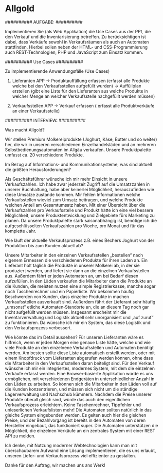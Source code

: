 # Allgold


########## AUFGABE: ##########

Implementieren Sie (als Web Applikation) die Use Cases aus der PP1, die den Verkauf und die Inventarisierung betreffen. 
Zu berücksichtigen ist dabei, dass Verkäufe sowohl in Verkaufsräumen als auch an Automaten stattfinden.
Hierbei sollen neben der HTML- und CSS-Programmierung auch REST-Technologien, PHP und JavaScript zum Einsatz kommen.

########## Use Cases ##########

Zu implementierende Anwendungsfälle (Use Cases)

1. Lieferanten APP
-> Produktauffüllung erfassen (erfasst alle Produkte welche bei den Verkaufsstellen aufgefüllt wurden)
-> Auffüllplan erstellen (gibt eine Liste für den Lieferanten aus welche Produkte in welcher Menge an welcher Verkaufsstelle nachgefüllt werden müssen)

2. Verkaufsstellen APP
-> Verkauf erfassen ( erfasst alle Produktverkäufe an einer Verkaufsstelle)


########## INTERVIEW: ##########

Was macht Allgold?

Wir stellen Premium Molkereiprodukte (Joghurt, Käse, Butter und so weiter) her, die wir in unseren
verschiedenen Einzelhandelsläden und an mehreren Selbstbedienungsautomaten im Allgäu verkaufen. 
Unsere Produktpalette umfasst ca. 20 verschiedene Produkte.

Im Bezug auf Informations‐ und Kommunikationsysteme, was sind aktuell die größten Herausforderungen?

Als Geschäftsführer wünsche ich mir mehr Einsicht in unsere Verkaufszahlen. 
Ich habe zwar jederzeit Zugriff auf die Umsatzzahlen in unserer Buchhaltung, habe aber keinerlei Möglichkeit,
herauszufinden wie diese Umsätze zustande kommen. Mir fehlen Informationen welche
Verkaufsstellen wieviel zum Umsatz beitragen, und welche Produkte welchen Anteil am
Gesamtumsatz haben. Mit einer Übersicht über die Verkaufszahlen pro Verkaufsstelle und Produkt
hätte ich eine viel bessere Möglichkeit, unsere Produktentwicklung und Zielgebiete fürs Marketing zu
planen. Da unsere Produktpalette stark saisonabhängig ist, benötige ich die aufgeschlüsselten
Verkaufszahlen pro Woche, pro Monat und für das komplette Jahr.

Wie läuft der aktuelle Verkaufsprozess z.B. eines Bechers Joghurt von der Produktion bis zum Kunden aktuell ab?

Unsere Mitarbeiter in den einzelnen Verkaufsstellen „bestellen“ nach eigenem Ermessen die
verschiedenen Produkte für ihren Laden an. Ein Lieferant holt täglich die Produkte in unserer
Molkerei ab, in der sie produziert werden, und liefert sie dann an die einzelnen Verkaufsstellen aus.
Außerdem fährt er jeden Automaten an, um bei Bedarf diesen aufzufüllen. In den Läden verkaufen
die Mitarbeiter dann die Produkte an die Kunden, die meisten nutzen eine simple Registrierkasse,
manche sogar noch Taschenrechner und ein Papierliste.
Wir bekommen häufig Beschwerden von Kunden, dass einzelne Produkte in machen Verkaufsstellen
ausverkauft sind. Außerdem fährt der Lieferant sehr häufig „umsonst“ etliche Automaten‐Standorte
an, die an diesem Tag noch gar nicht aufgefüllt werden müssen.
Insgesamt erscheint mir die Inventarverwaltung und Logistik aktuell sehr unorganisiert und „auf
zuruf“ zu funktionieren. Da wünsche ich mir ein System, das diese Logistik und den Verkaufsprozess verbessert.

Wie könnte das im Detail aussehen?
Für unseren Lieferanten wäre es hilfreich, wenn er jeden Morgen eine genaue Liste hätte, welche
und wie viele Produkte an den einzelnene Verkaufsstellen und Automaten benötigt werden. Am
besten sollte diese Liste automatisch erstellt werden, oder mit einem Knopfdruck vom Lieferanten
abgerufen werden können, ohne dass die Mitarbeiter in den Verkaufsstellen daran beiteligt sind.
Für den Verkauf wünsche ich mir ein integriertes, modernes System, mit dem die einzelnen Verkäufe
erfasst werden. Eine Browser‐basierte Applikation würde es uns ermöglichen, mit verschiedenen
Endgeräten in unterschiedlicher Anzahl in den Läden zu arbeiten.
So können sich die Mitarbeiter in den Läden voll auf die Kunden konzentrieren, und müssen sich
nicht um die ständige Lagerverwaltung und Nachschub kümmern. Nachdem die Preise unserer
Produkte überall gleich sind, würde das auch den eigentlichen Verkaufsprozess erleichtern. Keine
Taschenrechner, Tippfehler und unleserlichen Verkaufslisten mehr!
Die Automaten sollten natürlich in das gleiche System eingebunden werden. Es gelten auch hier die
gleichen Preise, und der Bezahlvorgang ist bereits in den Automaten von deren Hersteller eingebaut,
das funktioniert super. Die Automaten unterstützen die Möglchkeit, die einzelnen Verkäufe an ein
zentrales System mit einer REST API zu melden.

Ich denke, mit Nutzung moderner Webtechnologien kann man mit überschaubarem Aufwand eine
Lösung implementieren, die es uns erlaubt, unseren Liefer‐ und Verkaufsprozess viel effizienter zu
gestalten.

Danke für den Auftrag, wir machen uns ans Werk!
